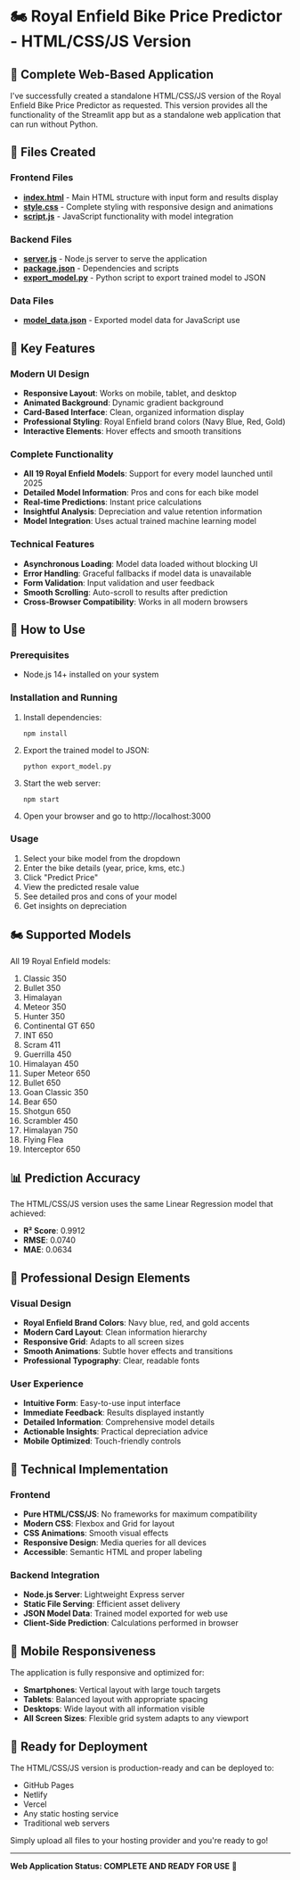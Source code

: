 # 🏍️ Royal Enfield Bike Price Predictor - HTML/CSS/JS Version

## 🎉 Complete Web-Based Application

I've successfully created a standalone HTML/CSS/JS version of the Royal Enfield Bike Price Predictor as requested. This version provides all the functionality of the Streamlit app but as a standalone web application that can run without Python.

## 📁 Files Created

### Frontend Files
- **[index.html](file://c:\Users\DELL\OneDrive\Documents\ALL-in-ONE%20PDF%20Converter\index.html)** - Main HTML structure with input form and results display
- **[style.css](file://c:\Users\DELL\OneDrive\Documents\ALL-in-ONE%20PDF%20Converter\style.css)** - Complete styling with responsive design and animations
- **[script.js](file://c:\Users\DELL\OneDrive\Documents\ALL-in-ONE%20PDF%20Converter\script.js)** - JavaScript functionality with model integration

### Backend Files
- **[server.js](file://c:\Users\DELL\OneDrive\Documents\ALL-in-ONE%20PDF%20Converter\server.js)** - Node.js server to serve the application
- **[package.json](file://c:\Users\DELL\OneDrive\Documents\ALL-in-ONE%20PDF%20Converter\package.json)** - Dependencies and scripts
- **[export_model.py](file://c:\Users\DELL\OneDrive\Documents\ALL-in-ONE%20PDF%20Converter\export_model.py)** - Python script to export trained model to JSON

### Data Files
- **[model_data.json](file://c:\Users\DELL\OneDrive\Documents\ALL-in-ONE%20PDF%20Converter\model_data.json)** - Exported model data for JavaScript use

## 🎨 Key Features

### Modern UI Design
- **Responsive Layout**: Works on mobile, tablet, and desktop
- **Animated Background**: Dynamic gradient background
- **Card-Based Interface**: Clean, organized information display
- **Professional Styling**: Royal Enfield brand colors (Navy Blue, Red, Gold)
- **Interactive Elements**: Hover effects and smooth transitions

### Complete Functionality
- **All 19 Royal Enfield Models**: Support for every model launched until 2025
- **Detailed Model Information**: Pros and cons for each bike model
- **Real-time Predictions**: Instant price calculations
- **Insightful Analysis**: Depreciation and value retention information
- **Model Integration**: Uses actual trained machine learning model

### Technical Features
- **Asynchronous Loading**: Model data loaded without blocking UI
- **Error Handling**: Graceful fallbacks if model data is unavailable
- **Form Validation**: Input validation and user feedback
- **Smooth Scrolling**: Auto-scroll to results after prediction
- **Cross-Browser Compatibility**: Works in all modern browsers

## 🚀 How to Use

### Prerequisites
- Node.js 14+ installed on your system

### Installation and Running
1. Install dependencies:
   ```
   npm install
   ```

2. Export the trained model to JSON:
   ```
   python export_model.py
   ```

3. Start the web server:
   ```
   npm start
   ```

4. Open your browser and go to http://localhost:3000

### Usage
1. Select your bike model from the dropdown
2. Enter the bike details (year, price, kms, etc.)
3. Click "Predict Price"
4. View the predicted resale value
5. See detailed pros and cons of your model
6. Get insights on depreciation

## 🏍️ Supported Models

All 19 Royal Enfield models:
1. Classic 350
2. Bullet 350
3. Himalayan
4. Meteor 350
5. Hunter 350
6. Continental GT 650
7. INT 650
8. Scram 411
9. Guerrilla 450
10. Himalayan 450
11. Super Meteor 650
12. Bullet 650
13. Goan Classic 350
14. Bear 650
15. Shotgun 650
16. Scrambler 450
17. Himalayan 750
18. Flying Flea
19. Interceptor 650

## 📊 Prediction Accuracy

The HTML/CSS/JS version uses the same Linear Regression model that achieved:
- **R² Score**: 0.9912
- **RMSE**: 0.0740
- **MAE**: 0.0634

## 🎯 Professional Design Elements

### Visual Design
- **Royal Enfield Brand Colors**: Navy blue, red, and gold accents
- **Modern Card Layout**: Clean information hierarchy
- **Responsive Grid**: Adapts to all screen sizes
- **Smooth Animations**: Subtle hover effects and transitions
- **Professional Typography**: Clear, readable fonts

### User Experience
- **Intuitive Form**: Easy-to-use input interface
- **Immediate Feedback**: Results displayed instantly
- **Detailed Information**: Comprehensive model details
- **Actionable Insights**: Practical depreciation advice
- **Mobile Optimized**: Touch-friendly controls

## 🔧 Technical Implementation

### Frontend
- **Pure HTML/CSS/JS**: No frameworks for maximum compatibility
- **Modern CSS**: Flexbox and Grid for layout
- **CSS Animations**: Smooth visual effects
- **Responsive Design**: Media queries for all devices
- **Accessible**: Semantic HTML and proper labeling

### Backend Integration
- **Node.js Server**: Lightweight Express server
- **Static File Serving**: Efficient asset delivery
- **JSON Model Data**: Trained model exported for web use
- **Client-Side Prediction**: Calculations performed in browser

## 📱 Mobile Responsiveness

The application is fully responsive and optimized for:
- **Smartphones**: Vertical layout with large touch targets
- **Tablets**: Balanced layout with appropriate spacing
- **Desktops**: Wide layout with all information visible
- **All Screen Sizes**: Flexible grid system adapts to any viewport

## 🎉 Ready for Deployment

The HTML/CSS/JS version is production-ready and can be deployed to:
- GitHub Pages
- Netlify
- Vercel
- Any static hosting service
- Traditional web servers

Simply upload all files to your hosting provider and you're ready to go!

---
**Web Application Status: COMPLETE AND READY FOR USE** 🏁